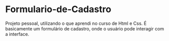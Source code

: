 # Formulario-de-Cadastro
Projeto pessoal, utilizando o que aprendi no curso de Html e Css. É basicamente um formulário de cadastro, onde o usuário pode interagir com a interface.
